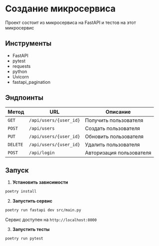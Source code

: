 # Создание микросервиса 
Проект состоит из микросервиса на FastAPI и тестов на этот микросервис

## Инструменты

- FastAPI
- pytest
- requests
- python
- Uvicorn
- fastapi_pagination

## Эндпоинты

| Метод    | URL | Описание                 |
|----------|-----|--------------------------|
| `GET`    | `/api/users/{user_id}` | Получить пользователя    |
| `POST`   | `/api/users` | Создать пользователя     |
| `PUT`    | `/api/users/{user_id}` | Обновить пользователя    |
| `DELETE` | `/api/users/{user_id}` | Удалить пользователя     
| `POST`   | `/api/login` | Авторизация пользователя |
## Запуск

1. **Установить зависимости**
```bash
poetry install 
```

2. **Запустить сервис**
```bash
poetry run fastapi dev src/main.py
```
Сервис доступен на `http://localhost:8000`

3. **Запустить тесты**
```bash
poetry run pytest
```
